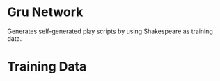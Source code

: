 # Gru Network 
Generates self-generated play scripts by using Shakespeare as training data.

# Training Data


